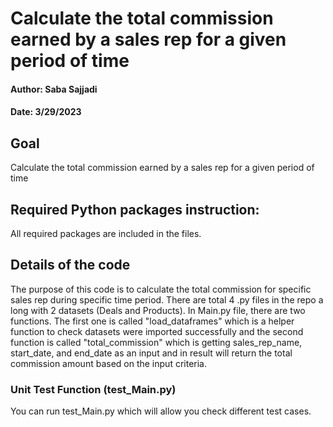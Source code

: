 # Calculate the total commission earned by a sales rep for a given period of time
#### Author: Saba Sajjadi
#### Date: 3/29/2023

## Goal
Calculate the total commission earned by a sales rep for a given period of time

## Required Python packages instruction:
All required packages are included in the files. 

## Details of the code
The purpose of this code is to calculate the total commission for specific sales rep during specific time period. There are total 4 .py files in the repo a long with 2 datasets (Deals and Products). In Main.py file, there are two functions.
The first one is called "load_dataframes" which is a helper function to check datasets were imported successfully and the second function is called "total_commission" which is getting sales_rep_name, start_date, and end_date as an input and in result will return the total commission amount based on the input criteria.

### Unit Test Function (test_Main.py)
You can run test_Main.py which will allow you check different test cases.
